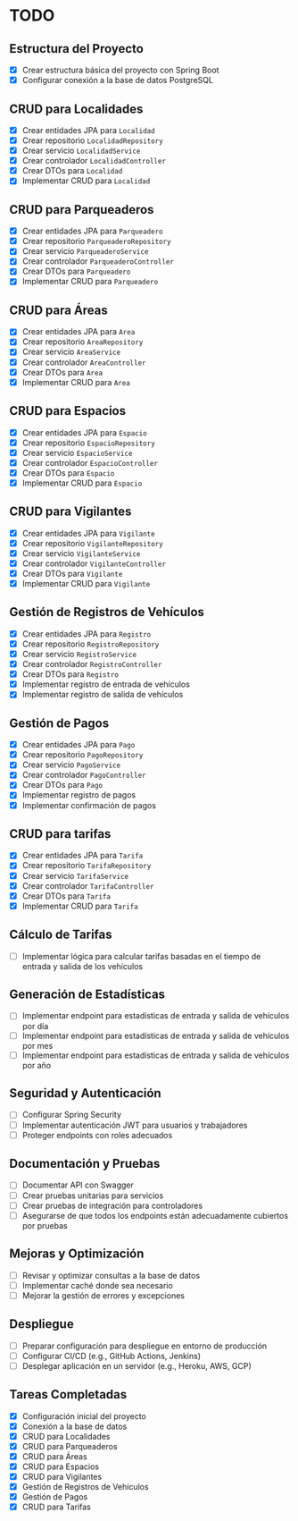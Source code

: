# TODO

## Estructura del Proyecto

- [x] Crear estructura básica del proyecto con Spring Boot
- [x] Configurar conexión a la base de datos PostgreSQL

## CRUD para Localidades

- [x] Crear entidades JPA para `Localidad`
- [x] Crear repositorio `LocalidadRepository`
- [x] Crear servicio `LocalidadService`
- [x] Crear controlador `LocalidadController`
- [x] Crear DTOs para `Localidad`
- [x] Implementar CRUD para `Localidad`

## CRUD para Parqueaderos

- [x] Crear entidades JPA para `Parqueadero`
- [x] Crear repositorio `ParqueaderoRepository`
- [x] Crear servicio `ParqueaderoService`
- [x] Crear controlador `ParqueaderoController`
- [x] Crear DTOs para `Parqueadero`
- [x] Implementar CRUD para `Parqueadero`

## CRUD para Áreas

- [x] Crear entidades JPA para `Area`
- [x] Crear repositorio `AreaRepository`
- [x] Crear servicio `AreaService`
- [x] Crear controlador `AreaController`
- [x] Crear DTOs para `Area`
- [x] Implementar CRUD para `Area`

## CRUD para Espacios

- [x] Crear entidades JPA para `Espacio`
- [x] Crear repositorio `EspacioRepository`
- [x] Crear servicio `EspacioService`
- [x] Crear controlador `EspacioController`
- [x] Crear DTOs para `Espacio`
- [x] Implementar CRUD para `Espacio`

## CRUD para Vigilantes

- [x] Crear entidades JPA para `Vigilante`
- [x] Crear repositorio `VigilanteRepository`
- [x] Crear servicio `VigilanteService`
- [x] Crear controlador `VigilanteController`
- [x] Crear DTOs para `Vigilante`
- [x] Implementar CRUD para `Vigilante`

## Gestión de Registros de Vehículos

- [x] Crear entidades JPA para `Registro`
- [x] Crear repositorio `RegistroRepository`
- [x] Crear servicio `RegistroService`
- [x] Crear controlador `RegistroController`
- [x] Crear DTOs para `Registro`
- [x] Implementar registro de entrada de vehículos
- [x] Implementar registro de salida de vehículos

## Gestión de Pagos

- [x] Crear entidades JPA para `Pago`
- [x] Crear repositorio `PagoRepository`
- [x] Crear servicio `PagoService`
- [x] Crear controlador `PagoController`
- [x] Crear DTOs para `Pago`
- [x] Implementar registro de pagos
- [x] Implementar confirmación de pagos

## CRUD para tarifas

- [x] Crear entidades JPA para `Tarifa`
- [x] Crear repositorio `TarifaRepository`
- [x] Crear servicio `TarifaService`
- [x] Crear controlador `TarifaController`
- [x] Crear DTOs para `Tarifa`
- [x] Implementar CRUD para `Tarifa`

## Cálculo de Tarifas

- [ ] Implementar lógica para calcular tarifas basadas en el tiempo de entrada y salida de los vehículos

## Generación de Estadísticas

- [ ] Implementar endpoint para estadísticas de entrada y salida de vehículos por día
- [ ] Implementar endpoint para estadísticas de entrada y salida de vehículos por mes
- [ ] Implementar endpoint para estadísticas de entrada y salida de vehículos por año

## Seguridad y Autenticación

- [ ] Configurar Spring Security
- [ ] Implementar autenticación JWT para usuarios y trabajadores
- [ ] Proteger endpoints con roles adecuados

## Documentación y Pruebas

- [ ] Documentar API con Swagger
- [ ] Crear pruebas unitarias para servicios
- [ ] Crear pruebas de integración para controladores
- [ ] Asegurarse de que todos los endpoints están adecuadamente cubiertos por pruebas

## Mejoras y Optimización

- [ ] Revisar y optimizar consultas a la base de datos
- [ ] Implementar caché donde sea necesario
- [ ] Mejorar la gestión de errores y excepciones

## Despliegue

- [ ] Preparar configuración para despliegue en entorno de producción
- [ ] Configurar CI/CD (e.g., GitHub Actions, Jenkins)
- [ ] Desplegar aplicación en un servidor (e.g., Heroku, AWS, GCP)

## Tareas Completadas

- [x] Configuración inicial del proyecto
- [x] Conexión a la base de datos
- [x] CRUD para Localidades
- [x] CRUD para Parqueaderos
- [x] CRUD para Áreas
- [x] CRUD para Espacios
- [x] CRUD para Vigilantes
- [x] Gestión de Registros de Vehículos
- [x] Gestión de Pagos
- [x] CRUD para Tarifas